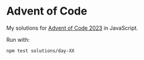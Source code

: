 
# Advent of Code

My solutions for [Advent of Code 2023](https://adventofcode.com/2023) in JavaScript.

Run with:

```sh
npm test solutions/day-XX
```
